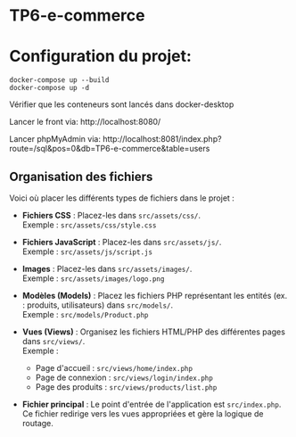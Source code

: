 # TP6-e-commerce

# Configuration du projet:

```
docker-compose up --build
docker-compose up -d
```

Vérifier que les conteneurs sont lancés dans docker-desktop

Lancer le front via: http://localhost:8080/

Lancer phpMyAdmin via: http://localhost:8081/index.php?route=/sql&pos=0&db=TP6-e-commerce&table=users

## Organisation des fichiers

Voici où placer les différents types de fichiers dans le projet :

- **Fichiers CSS** : Placez-les dans `src/assets/css/`.  
  Exemple : `src/assets/css/style.css`

- **Fichiers JavaScript** : Placez-les dans `src/assets/js/`.  
  Exemple : `src/assets/js/script.js`

- **Images** : Placez-les dans `src/assets/images/`.  
  Exemple : `src/assets/images/logo.png`

- **Modèles (Models)** : Placez les fichiers PHP représentant les entités (ex. : produits, utilisateurs) dans `src/models/`.  
  Exemple : `src/models/Product.php`

- **Vues (Views)** : Organisez les fichiers HTML/PHP des différentes pages dans `src/views/`.  
  Exemple : 
  - Page d'accueil : `src/views/home/index.php`
  - Page de connexion : `src/views/login/index.php`
  - Page des produits : `src/views/products/list.php`

- **Fichier principal** : Le point d'entrée de l'application est `src/index.php`.  
  Ce fichier redirige vers les vues appropriées et gère la logique de routage.
